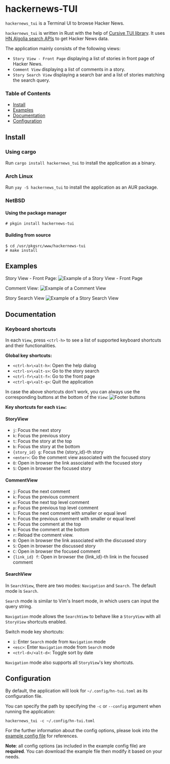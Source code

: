 # hackernews-TUI

`hackernews_tui` is a Terminal UI to browse Hacker News.

`hackernews_tui` is written in Rust with the help of [Cursive TUI library](https://github.com/gyscos/cursive/). It uses [HN Algolia search APIs](https://hn.algolia.com/api/) to get Hacker News data.

The application mainly consists of the following views:

- `Story View - Front Page` displaying a list of stories in front page of Hacker News.
- `Comment View` displaying a list of comments in a story.
- `Story Search View` displaying a search bar and a list of stories matching the search query.

### Table of Contents

- [Install](#install)
- [Examples](#examples)
- [Documentation](#documentation)
- [Configuration](#configuration)

## Install

### Using cargo

Run `cargo install hackernews_tui` to install the application as a binary.

### Arch Linux

Run `yay -S hackernews_tui` to install the application as an AUR package.

### NetBSD

#### Using the package manager

```shell
# pkgin install hackernews-tui
```

#### Building from source

```shell
$ cd /usr/pkgsrc/www/hackernews-tui
# make install
```

## Examples

Story View - Front Page:
![Example of a Story View - Front Page](https://raw.githubusercontent.com/aome510/hackernews-TUI/main/examples/assets/story_view.png)

Comment View:
![Example of a Comment View](https://raw.githubusercontent.com/aome510/hackernews-TUI/main/examples/assets/comment_view.png)

Story Search View
![Example of a Story Search View](https://raw.githubusercontent.com/aome510/hackernews-TUI/main/examples/assets/story_search_view.png)

## Documentation

### Keyboard shortcuts

In each `View`, press `<ctrl-h>` to see a list of supported keyboard shortcuts and their functionalities.

**Global key shortcuts:**

- `<ctrl-h>\<alt-h>`: Open the help dialog
- `<ctrl-s>\<alt-s>`: Go to the story search
- `<ctrl-f>\<alt-f>`: Go to the front page
- `<ctrl-q>\<alt-q>`: Quit the application

In case the above shortcuts don't work, you can always use the corresponding buttons at the bottom of the `View`:
![Footer buttons](https://raw.githubusercontent.com/aome510/hackernews-TUI/main/examples/assets/footer_buttons.png)

**Key shortcuts for each `View`:**

#### StoryView

- `j`: Focus the next story
- `k`: Focus the previous story
- `t`: Focus the story at the top
- `b`: Focus the story at the bottom
- `{story_id} g`: Focus the {story_id}-th story
- `<enter>`: Go the comment view associated with the focused story
- `O`: Open in browser the link associated with the focused story
- `S`: Open in browser the focused story

#### CommentView

- `j`: Focus the next comment
- `k`: Focus the previous comment
- `n`: Focus the next top level comment
- `p`: Focus the previous top level comment
- `l`: Focus the next comment with smaller or equal level
- `h`: Focus the previous comment with smaller or equal level
- `t`: Focus the comment at the top
- `b`: Focus the comment at the bottom
- `r`: Reload the comment view.
- `O`: Open in browser the link associated with the discussed story
- `S`: Open in browser the discussed story
- `C`: Open in browser the focused comment
- `{link_id} f`: Open in browser the {link_id}-th link in the focused comment

#### SearchView

In `SearchView`, there are two modes: `Navigation` and `Search`. The default mode is `Search`.

`Search` mode is similar to Vim's Insert mode, in which users can input the query string.

`Navigation` mode allows the `SearchView` to behave like a `StoryView` with all `StoryView` shortcuts enabled.

Switch mode key shortcuts:

- `i`: Enter `Search` mode from `Navigation` mode
- `<esc>`: Enter `Navigation` mode from `Search` mode
- `<ctrl-d>/<alt-d>`: Toggle sort by date

`Navigation` mode also supports all `StoryView`'s key shortcuts.

## Configuration

By default, the application will look for `~/.config/hn-tui.toml` as its configuration file.

You can specify the path by specifying the `-c` or `--config` argument when running the application:

```shell
hackernews_tui -c ~/.config/hn-tui.toml
```

For the further information about the config options, please look into the [example config file](./examples/hn-tui.toml) for references.

**Note**: all config options (as included in the example config file) are **required**. You can download the example file then modify it based on your needs.
